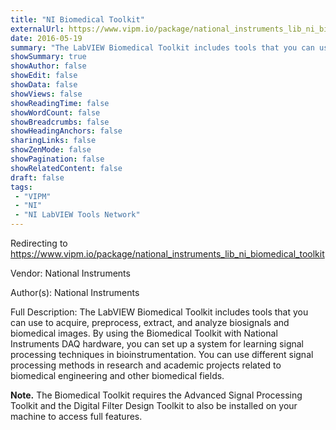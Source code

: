 ```yaml
---
title: "NI Biomedical Toolkit"
externalUrl: https://www.vipm.io/package/national_instruments_lib_ni_biomedical_toolkit
date: 2016-05-19
summary: "The LabVIEW Biomedical Toolkit includes tools that you can use to acquire, preprocess, extract, and analyze biosignals and biomedical images. By using the Biomedical Toolkit with National Instruments DAQ hardware, you can set up a system for learning signal processing techniques in bioinstrumentation. You can use different signal processing methods in research and academic projects related to biomedical engineering and other biomedical fields."
showSummary: true
showAuthor: false
showEdit: false
showData: false
showViews: false
showReadingTime: false
showWordCount: false
showBreadcrumbs: false
showHeadingAnchors: false
sharingLinks: false
showZenMode: false
showPagination: false
showRelatedContent: false
draft: false
tags:
 - "VIPM"
 - "NI"
 - "NI LabVIEW Tools Network"
---
```


Redirecting to https://www.vipm.io/package/national_instruments_lib_ni_biomedical_toolkit

Vendor: National Instruments

Author(s): National Instruments
 
Full Description:
The LabVIEW Biomedical Toolkit includes tools that you can use to acquire, preprocess, extract, and analyze biosignals and biomedical images. By using the Biomedical Toolkit with National Instruments DAQ hardware, you can set up a system for learning signal processing techniques in bioinstrumentation. You can use different signal processing methods in research and academic projects related to biomedical engineering and other biomedical fields.

**Note.** The Biomedical Toolkit requires the Advanced Signal Processing Toolkit and the Digital Filter Design Toolkit to also be installed on your machine to access full features.